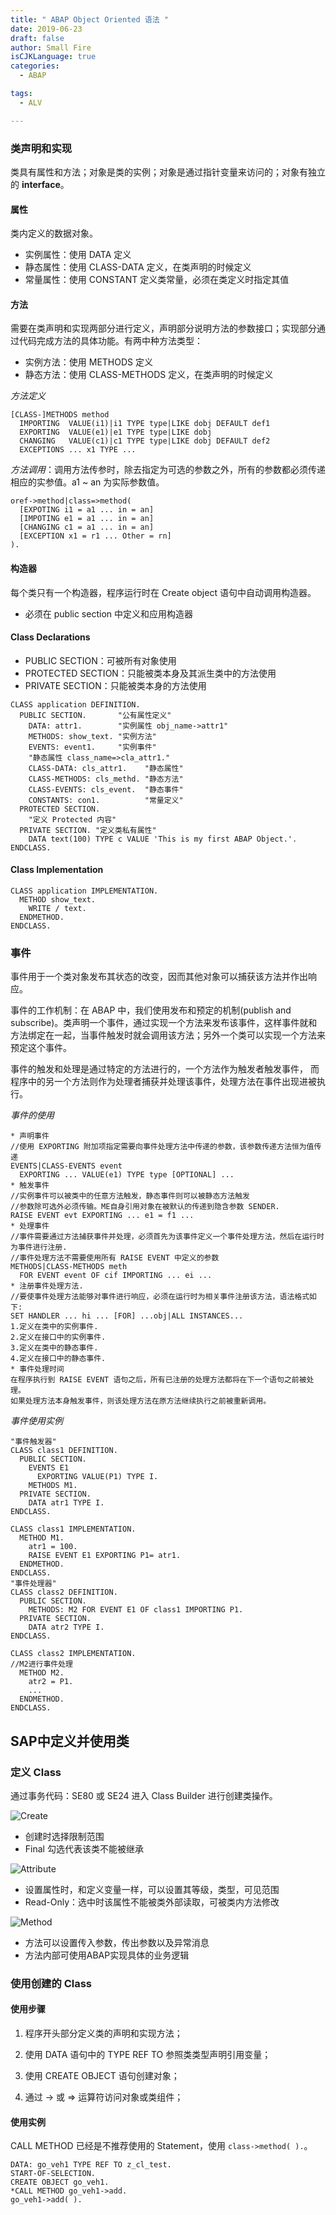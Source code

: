 ```yaml
---
title: " ABAP Object Oriented 语法 "
date: 2019-06-23
draft: false
author: Small Fire
isCJKLanguage: true
categories: 
  - ABAP

tags: 
  - ALV

---
```


### 类声明和实现

类具有属性和方法；对象是类的实例；对象是通过指针变量来访问的；对象有独立的 **interface**。

#### 属性

类内定义的数据对象。

- 实例属性：使用 DATA 定义
- 静态属性：使用 CLASS-DATA 定义，在类声明的时候定义
- 常量属性：使用 CONSTANT 定义类常量，必须在类定义时指定其值

#### 方法

需要在类声明和实现两部分进行定义，声明部分说明方法的参数接口；实现部分通过代码完成方法的具体功能。有两中种方法类型：

- 实例方法：使用 METHODS 定义
- 静态方法：使用 CLASS-METHODS 定义，在类声明的时候定义

*方法定义*

```ABAP
[CLASS-]METHODS method
  IMPORTING  VALUE(i1)|i1 TYPE type|LIKE dobj DEFAULT def1
  EXPORTING  VALUE(e1)|e1 TYPE type|LIKE dobj
  CHANGING   VALUE(c1)|c1 TYPE type|LIKE dobj DEFAULT def2
  EXCEPTIONS ... x1 TYPE ...
```

*方法调用*：调用方法传参时，除去指定为可选的参数之外，所有的参数都必须传递相应的实参值。a1 ~ an 为实际参数值。

```ABAP
oref->method|class=>method(
  [EXPOTING i1 = a1 ... in = an]
  [IMPOTING e1 = a1 ... in = an]
  [CHANGING c1 = a1 ... in = an]
  [EXCEPTION x1 = r1 ... Other = rn]
).
```

#### 构造器

每个类只有一个构造器，程序运行时在 Create object 语句中自动调用构造器。

- 必须在 public section 中定义和应用构造器

#### Class Declarations

- PUBLIC SECTION：可被所有对象使用
- PROTECTED SECTION：只能被类本身及其派生类中的方法使用
- PRIVATE SECTION：只能被类本身的方法使用

```ABAP
CLASS application DEFINITION.
  PUBLIC SECTION.       "公有属性定义"
    DATA: attr1.        "实例属性 obj_name->attr1"
    METHODS: show_text. "实例方法"
    EVENTS: event1.     "实例事件"
    "静态属性 class_name=>cla_attr1."
    CLASS-DATA: cls_attr1.    "静态属性"
    CLASS-METHODS: cls_methd. "静态方法"
    CLASS-EVENTS: cls_event.  "静态事件"
    CONSTANTS: con1.          "常量定义"
  PROTECTED SECTION.
    "定义 Protected 内容"
  PRIVATE SECTION. "定义类私有属性"
    DATA text(100) TYPE c VALUE 'This is my first ABAP Object.'.
ENDCLASS.
```

#### Class Implementation

```ABAP
CLASS application IMPLEMENTATION.
  METHOD show_text.
    WRITE / text.
  ENDMETHOD.
ENDCLASS.
```

### 事件

事件用于一个类对象发布其状态的改变，因而其他对象可以捕获该方法并作出响应。

事件的工作机制：在 ABAP 中，我们使用发布和预定的机制(publish and subscribe)。类声明一个事件，通过实现一个方法来发布该事件，这样事件就和方法绑定在一起，当事件触发时就会调用该方法；另外一个类可以实现一个方法来预定这个事件。

事件的触发和处理是通过特定的方法进行的，一个方法作为触发者触发事件， 而程序中的另一个方法则作为处理者捕获并处理该事件，处理方法在事件出现进被执行。

*事件的使用*

```JS
* 声明事件
//使用 EXPORTING 附加项指定需要向事件处理方法中传递的参数，该参数传递方法恒为值传递
EVENTS|CLASS-EVENTS event
  EXPORTING ... VALUE(e1) TYPE type [OPTIONAL] ...
* 触发事件
//实例事件可以被类中的任意方法触发，静态事件则可以被静态方法触发
//参数除可选外必须传输。ME自身引用对象在被默认的传递到隐含参数 SENDER.
RAISE EVENT evt EXPORTING ... e1 = f1 ...
* 处理事件
//事件需要通过方法捕获事件并处理，必须首先为该事件定义一个事件处理方法，然后在运行时为事件进行注册.
//事件处理方法不需要使用所有 RAISE EVENT 中定义的参数
METHODS|CLASS-METHODS meth 
  FOR EVENT event OF cif IMPORTING ... ei ...
* 注册事件处理方法.
//要使事件处理方法能够对事件进行响应，必须在运行时为相关事件注册该方法，语法格式如下:
SET HANDLER ... hi ... [FOR] ...obj|ALL INSTANCES...
1.定义在类中的实例事件.
2.定义在接口中的实例事件.
3.定义在类中的静态事件.
4.定义在接口中的静态事件.
* 事件处理时间
在程序执行到 RAISE EVENT 语句之后，所有已注册的处理方法都将在下一个语句之前被处理。
如果处理方法本身触发事件，则该处理方法在原方法继续执行之前被重新调用。
```

*事件使用实例*

```ABAP
"事件触发器"
CLASS class1 DEFINITION.
  PUBLIC SECTION.
    EVENTS E1
      EXPORTING VALUE(P1) TYPE I.
    METHODS M1.
  PRIVATE SECTION.
  	DATA atr1 TYPE I.
ENDCLASS.

CLASS class1 IMPLEMENTATION.
  METHOD M1.
    atr1 = 100.
    RAISE EVENT E1 EXPORTING P1= atr1.
  ENDMETHOD.
ENDCLASS.
"事件处理器"
CLASS class2 DEFINITION.
  PUBLIC SECTION.
    METHODS: M2 FOR EVENT E1 OF class1 IMPORTING P1. 
  PRIVATE SECTION.
  	DATA atr2 TYPE I.
ENDCLASS.

CLASS class2 IMPLEMENTATION.
//M2进行事件处理
  METHOD M2.
    atr2 = P1.
    ...
  ENDMETHOD.
ENDCLASS.
```


## SAP中定义并使用类

### 定义 Class

通过事务代码：SE80 或 SE24 进入 Class Builder 进行创建类操作。

![Create](/images/ABAP/OO1.png)

- 创建时选择限制范围
- Final 勾选代表该类不能被继承

![Attribute](/images/ABAP/OO2.png)

- 设置属性时，和定义变量一样，可以设置其等级，类型，可见范围
- Read-Only：选中时该属性不能被类外部读取，可被类内方法修改

![Method](/images/ABAP/OO3.png)

- 方法可以设置传入参数，传出参数以及异常消息
- 方法内部可使用ABAP实现具体的业务逻辑

### 使用创建的 Class

#### 使用步骤

1. 程序开头部分定义类的声明和实现方法；

2. 使用 DATA 语句中的 TYPE REF TO 参照类类型声明引用变量；

3. 使用 CREATE OBJECT 语句创建对象；

4. 通过 -> 或 => 运算符访问对象或类组件；

#### 使用实例

CALL METHOD 已经是不推荐使用的 Statement，使用 `class->method( ).`。

```ABAP
DATA: go_veh1 TYPE REF TO z_cl_test.
START-OF-SELECTION.
CREATE OBJECT go_veh1.
*CALL METHOD go_veh1->add.
go_veh1->add( ).
```


